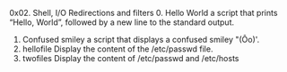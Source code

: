 0x02. Shell, I/O Redirections and filters
0. Hello World a script that prints “Hello, World”, followed by a new line to the standard output.
1. Confused smiley a script that displays a confused smiley "(Ôo)'.
2. hellofile Display the content of the /etc/passwd file.
3. twofiles Display the content of /etc/passwd and /etc/hosts
